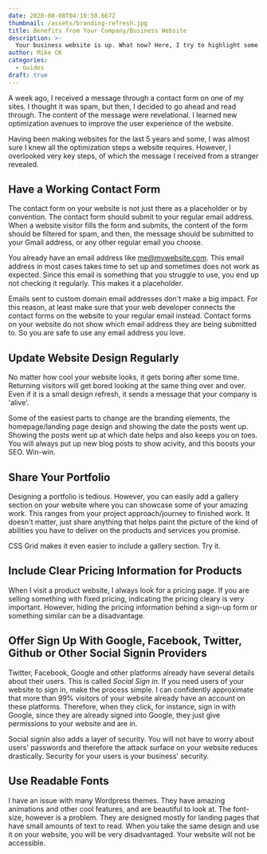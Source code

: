 ```yaml
---
date: 2020-08-08T04:10:50.667Z
thumbnail: /assets/branding-refresh.jpg
title: Benefits from Your Company/Business Website
description: >-
  Your business website is up. What now? Here, I try to highlight some tricks to help you get the best from your website. It is these few tricks that will determine your success.
author: Mike CK
categories:
  - Guides
draft: true
---
```


A week ago, I received a message through a contact form on one of my sites. I thought it was spam, but then, I decided to go ahead and read through. The content of the message were revelational. I learned new optimization avenues to improve the user experience of the website.

Having been making websites for the last 5 years and some, I was almost sure I knew all the optimization steps a website requires. However, I overlooked very key steps, of which the message I received from a stranger revealed.

## Have a Working Contact Form

The contact form on your website is not just there as a placeholder or by convention. The contact form should submit to your regular email address. When a website visitor fills the form and submits, the content of the form should be filtered for spam, and then, the message should be submitted to your Gmail address, or any other regular email you choose.

You already have an email address like me@mywebsite.com. This email address in most cases takes time to set up and sometimes does not work as expected. Since this email is something that you struggle to use, you end up not checking it regularly. This makes it a placeholder.

Emails sent to custom domain email addresses don't make a big impact. For this reason, at least make sure that your web developer connects the contact forms on the website to your regular email instead. Contact forms on your website do not show which email address they are being submitted to. So you are safe to use any email address you love.

## Update Website Design Regularly

No matter how cool your website looks, it gets boring after some time. Returning visitors will get bored looking at the same thing over and over. Even if it is a small design refresh, it sends a message that your company is 'alive'.

Some of the easiest parts to change are the branding elements, the homepage/landing page design and showing the date the posts went up. Showing the posts went up at which date helps and also keeps you on toes. You will always put up new blog posts to show acivity, and this boosts your SEO. Win-win.

## Share Your Portfolio

Designing a portfolio is tedious. However, you can easily add a gallery section on your website where you can showcase some of your amazing work. This ranges from your project approach/journey to finished work. It doesn't matter, just share anything that helps paint the picture of the kind of abilities you have to deliver on the products and services you promise.

CSS Grid makes it even easier to include a gallery section. Try it.

## Include Clear Pricing Information for Products

When I visit a product website, I always look for a pricing page. If you are selling something with fixed pricing, indicating the pricing cleary is very important. However, hiding the pricing information behind a sign-up form or something similar can be a disadvantage.

## Offer Sign Up With Google, Facebook, Twitter, Github or Other Social Signin Providers

Twitter, Facebook, Google and other platforms already have several details about their users. This is called *Social Sign in*. If you need users of your website to sign in, make the process simple. I can confidently approximate that more than 99% visitors of your website already have an account on these platforms. Therefore, when they click, for instance, sign in with Google, since they are already signed into Google, they just give permissions to your website and are in.

Social signin also adds a layer of security. You will not have to worry about users' passwords and therefore the attack surface on your website reduces drastically. Security for your users is your business' security.

## Use Readable Fonts

I have an issue with many Wordpress themes. They have amazing animations and other cool features, and are beautiful to look at. The font-size, however is a problem. They are designed mostly for landing pages that have small amounts of text to read. When you take the same design and use it on your website, you will be very disadvantaged. Your website will not be accessible.
